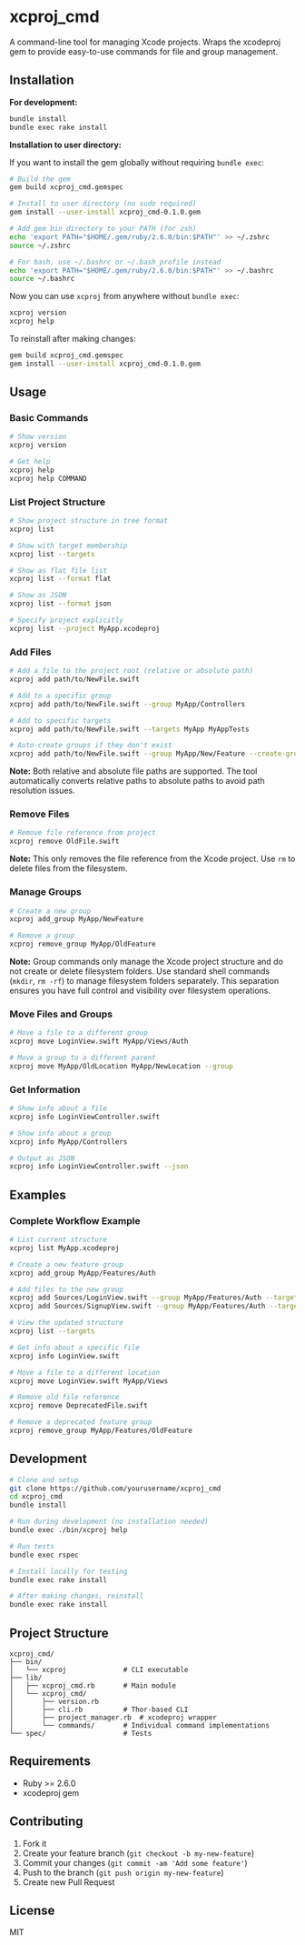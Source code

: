 # xcproj_cmd

A command-line tool for managing Xcode projects. Wraps the xcodeproj gem to provide easy-to-use commands for file and group management.

## Installation

**For development:**
```bash
bundle install
bundle exec rake install
```

**Installation to user directory:**

If you want to install the gem globally without requiring `bundle exec`:

```bash
# Build the gem
gem build xcproj_cmd.gemspec

# Install to user directory (no sudo required)
gem install --user-install xcproj_cmd-0.1.0.gem

# Add gem bin directory to your PATH (for zsh)
echo 'export PATH="$HOME/.gem/ruby/2.6.0/bin:$PATH"' >> ~/.zshrc
source ~/.zshrc

# For bash, use ~/.bashrc or ~/.bash_profile instead
echo 'export PATH="$HOME/.gem/ruby/2.6.0/bin:$PATH"' >> ~/.bashrc
source ~/.bashrc
```

Now you can use `xcproj` from anywhere without `bundle exec`:
```bash
xcproj version
xcproj help
```

To reinstall after making changes:
```bash
gem build xcproj_cmd.gemspec
gem install --user-install xcproj_cmd-0.1.0.gem
```


## Usage

### Basic Commands

```bash
# Show version
xcproj version

# Get help
xcproj help
xcproj help COMMAND
```

### List Project Structure

```bash
# Show project structure in tree format
xcproj list

# Show with target membership
xcproj list --targets

# Show as flat file list
xcproj list --format flat

# Show as JSON
xcproj list --format json

# Specify project explicitly
xcproj list --project MyApp.xcodeproj
```

### Add Files

```bash
# Add a file to the project root (relative or absolute path)
xcproj add path/to/NewFile.swift

# Add to a specific group
xcproj add path/to/NewFile.swift --group MyApp/Controllers

# Add to specific targets
xcproj add path/to/NewFile.swift --targets MyApp MyAppTests

# Auto-create groups if they don't exist
xcproj add path/to/NewFile.swift --group MyApp/New/Feature --create-groups
```

**Note:** Both relative and absolute file paths are supported. The tool automatically converts relative paths to absolute paths to avoid path resolution issues.

### Remove Files

```bash
# Remove file reference from project
xcproj remove OldFile.swift
```

**Note:** This only removes the file reference from the Xcode project. Use `rm` to delete files from the filesystem.

### Manage Groups

```bash
# Create a new group
xcproj add_group MyApp/NewFeature

# Remove a group
xcproj remove_group MyApp/OldFeature
```

**Note:** Group commands only manage the Xcode project structure and do not create or delete filesystem folders. Use standard shell commands (`mkdir`, `rm -rf`) to manage filesystem folders separately. This separation ensures you have full control and visibility over filesystem operations.

### Move Files and Groups

```bash
# Move a file to a different group
xcproj move LoginView.swift MyApp/Views/Auth

# Move a group to a different parent
xcproj move MyApp/OldLocation MyApp/NewLocation --group
```

### Get Information

```bash
# Show info about a file
xcproj info LoginViewController.swift

# Show info about a group
xcproj info MyApp/Controllers

# Output as JSON
xcproj info LoginViewController.swift --json
```

## Examples

### Complete Workflow Example

```bash
# List current structure
xcproj list MyApp.xcodeproj

# Create a new feature group
xcproj add_group MyApp/Features/Auth

# Add files to the new group
xcproj add Sources/LoginView.swift --group MyApp/Features/Auth --targets MyApp
xcproj add Sources/SignupView.swift --group MyApp/Features/Auth --targets MyApp

# View the updated structure
xcproj list --targets

# Get info about a specific file
xcproj info LoginView.swift

# Move a file to a different location
xcproj move LoginView.swift MyApp/Views

# Remove old file reference
xcproj remove DeprecatedFile.swift

# Remove a deprecated feature group
xcproj remove_group MyApp/Features/OldFeature
```

## Development

```bash
# Clone and setup
git clone https://github.com/yourusername/xcproj_cmd
cd xcproj_cmd
bundle install

# Run during development (no installation needed)
bundle exec ./bin/xcproj help

# Run tests
bundle exec rspec

# Install locally for testing
bundle exec rake install

# After making changes, reinstall
bundle exec rake install
```

## Project Structure

```
xcproj_cmd/
├── bin/
│   └── xcproj              # CLI executable
├── lib/
│   ├── xcproj_cmd.rb       # Main module
│   └── xcproj_cmd/
│       ├── version.rb
│       ├── cli.rb          # Thor-based CLI
│       ├── project_manager.rb  # xcodeproj wrapper
│       └── commands/       # Individual command implementations
└── spec/                   # Tests
```

## Requirements

- Ruby >= 2.6.0
- xcodeproj gem

## Contributing

1. Fork it
2. Create your feature branch (`git checkout -b my-new-feature`)
3. Commit your changes (`git commit -am 'Add some feature'`)
4. Push to the branch (`git push origin my-new-feature`)
5. Create new Pull Request

## License

MIT

